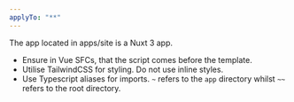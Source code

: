 ```yaml
---
applyTo: "**"
---
```


The app located in apps/site is a Nuxt 3 app.

- Ensure in Vue SFCs, that the script comes before the template.
- Utilise TailwindCSS for styling. Do not use inline styles.
- Use Typescript aliases for imports. `~` refers to the `app` directory whilst `~~` refers to the root directory.
